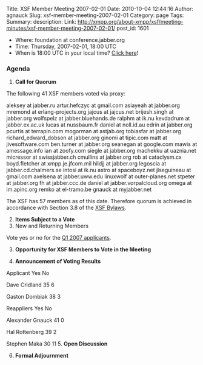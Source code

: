 Title: XSF Member Meeting 2007-02-01
Date: 2010-10-04 12:44:16
Author: agnauck
Slug: xsf-member-meeting-2007-02-01
Category: page
Tags: 
Summary: description:
Link: http://xmpp.org/about-xmpp/xsf/meeting-minutes/xsf-member-meeting-2007-02-01/
post_id: 1601


* Where: foundation at conference.jabber.org
* Time: Thursday, 2007-02-01, 18:00 UTC
* When is 18:00 UTC in your local time? [Click here](http://www.worldtimeserver.com/)!

### Agenda

1. **Call for Quorum**

The following 41 XSF members voted via proxy:


aleksey at jabber.ru
artur.hefczyc at gmail.com
asiayeah at jabber.org
mremond at erlang-projects.org
jajcus at jajcus.net
brijesh.singh at jabber.org
wolfspelz at jabber.bluehands.de
ralphm at ik.nu
kevdadrum at jabber.ex.ac.uk
lucas at nussbaum.fr
daniel at noll.id.au
edrin at jabber.org
pcurtis at terrapin.com
mogorman at astjab.org
tobiasfar at jabber.org
richard_edward_dobson at jabber.org
ginomi at tipic.com
matt at jivesoftware.com
ben.turner at jabber.org
seanegan at google.com
mawis at amessage.info
ian at zoofy.com
siegle at jabber.org
machekku at uaznia.net
micressor at swissjabber.ch
cmullins at jabber.org
rob at cataclysm.cx
boyd.fletcher at xmpp.je.jfcom.mil
hildjj at jabber.org
legoscia at jabber.cd.chalmers.se
intosi at ik.nu
astro at spaceboyz.net
jlseguineau at gmail.com
axelsena at jabber.uww.edu
linuxwolf at outer-planes.net
stpeter at jabber.org
fh at jabber.ccc.de
daniel at jabber.vorpalcloud.org
omega at im.apinc.org
remko at el-tramo.be
gnauck at myjabber.net


The XSF has 57 members as of this date. Therefore quorum is achieved in accordance with Section 3.8 of the [XSF Bylaws](/xsf/docs/bylaws.shtml).

2. **Items Subject to a Vote**
1. New and Returning Members

Vote yes or no for the [Q1 2007 applicants](http://wiki.jabber.org/index.php/Membership_Applications_January_2007).

3. **Opportunity for XSF Members to Vote in the Meeting**

4. **Announcement of Voting Results**

Applicant Yes No

Dave Cridland
35
6

Gaston Dombiak
38
3



Reappliers Yes No

Alexander Gnauck
41
0

Hal Rottenberg
39
2

Stephen Maka
30
11
5. **Open Discussion**

6. **Formal Adjournment**

